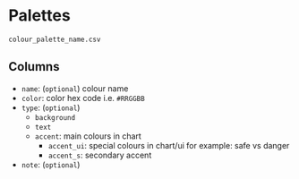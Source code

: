 # Palettes

`colour_palette_name.csv`

## Columns

- `name`: (`optional`) colour name
- `color`: color hex code i.e. `#RRGGBB`
- `type`: (`optional`)
  - `background`
  - `text`
  - `accent`: main colours in chart
    - `accent_ui`: special colours in chart/ui for example: safe vs danger
    - `accent_s`: secondary accent
- `note`: (`optional`)
